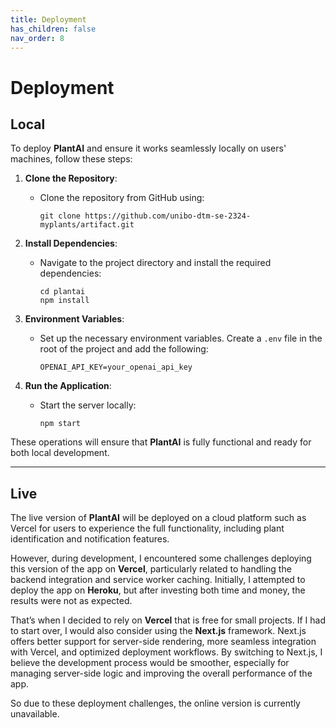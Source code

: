 ```yaml
---
title: Deployment
has_children: false
nav_order: 8
---
```


# Deployment

## Local

To deploy **PlantAI** and ensure it works seamlessly locally on users' machines, follow these steps:

1. **Clone the Repository**:
   - Clone the repository from GitHub using:
     ```
     git clone https://github.com/unibo-dtm-se-2324-myplants/artifact.git
     ```

2. **Install Dependencies**:
   - Navigate to the project directory and install the required dependencies:
     ```
     cd plantai
     npm install
     ```

3. **Environment Variables**:
   - Set up the necessary environment variables. Create a `.env` file in the root of the project and add the following:
     ```
     OPENAI_API_KEY=your_openai_api_key
     ```

4. **Run the Application**:
   - Start the server locally:
     ```
     npm start
     ```

These operations will ensure that **PlantAI** is fully functional and ready for both local development.

---

## Live

The live version of **PlantAI** will be deployed on a cloud platform such as Vercel for users to experience the full functionality, including plant identification and notification features.

However, during development, I encountered some challenges deploying this version of the app on **Vercel**, particularly related to handling the backend integration and service worker caching. Initially, I attempted to deploy the app on **Heroku**, but after investing both time and money, the results were not as expected.

That’s when I decided to rely on **Vercel** that is free for small projects. If I had to start over, I would also consider using the **Next.js** framework. Next.js offers better support for server-side rendering, more seamless integration with Vercel, and optimized deployment workflows. By switching to Next.js, I believe the development process would be smoother, especially for managing server-side logic and improving the overall performance of the app.

So due to these deployment challenges, the online version is currently unavailable.
